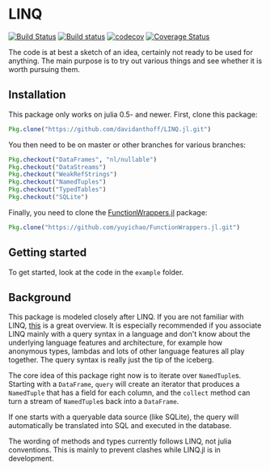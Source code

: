 # LINQ

[![Build Status](https://travis-ci.org/davidanthoff/LINQ.jl.svg?branch=master)](https://travis-ci.org/davidanthoff/LINQ.jl)
[![Build status](https://ci.appveyor.com/api/projects/status/0jys47jov7m7hb8j/branch/master?svg=true)](https://ci.appveyor.com/project/davidanthoff/linq-jl/branch/master)
[![codecov](https://codecov.io/gh/davidanthoff/LINQ.jl/branch/master/graph/badge.svg)](https://codecov.io/gh/davidanthoff/LINQ.jl)
[![Coverage Status](https://coveralls.io/repos/github/davidanthoff/LINQ.jl/badge.svg?branch=master)](https://coveralls.io/github/davidanthoff/LINQ.jl?branch=master)

The code is at best a sketch of an idea, certainly not ready to be used for anything. The main purpose is to try out various things and see whether it is worth pursuing them.

## Installation

This package only works on julia 0.5- and newer. First, clone this package:
````julia
Pkg.clone("https://github.com/davidanthoff/LINQ.jl.git")
````
You then need to be on master or other branches for various branches:
````julia
Pkg.checkout("DataFrames", "nl/nullable")
Pkg.checkout("DataStreams")
Pkg.checkout("WeakRefStrings")
Pkg.checkout("NamedTuples")
Pkg.checkout("TypedTables")
Pkg.checkout("SQLite")
````
Finally, you need to clone the [FunctionWrappers.jl](https://github.com/yuyichao/FunctionWrappers.jl) package:
````julia
Pkg.clone("https://github.com/yuyichao/FunctionWrappers.jl.git")
````

## Getting started
To get started, look at the code in the ``example`` folder.

## Background
This package is modeled closely after LINQ. If you are not familiar with LINQ, [this](https://msdn.microsoft.com/en-us/library/bb308959.aspx) is a great overview. It is especially recommended if you associate LINQ mainly with a query syntax in a language and don't know about the underlying language features and architecture, for example how anonymous types, lambdas and lots of other language features all play together. The query syntax is really just the tip of the iceberg.

The core idea of this package right now is to iterate over ``NamedTuple``s. Starting with a ``DataFrame``, ``query`` will create an iterator that produces a ``NamedTuple`` that has a field for each column, and the ``collect`` method can turn a stream of ``NamedTuple``s back into a ``DataFrame``.

If one starts with a queryable data source (like SQLite), the query will automatically be translated into SQL and executed in the database.

The wording of methods and types currently follows LINQ, not julia conventions. This is mainly to prevent clashes while LINQ.jl is in development.
